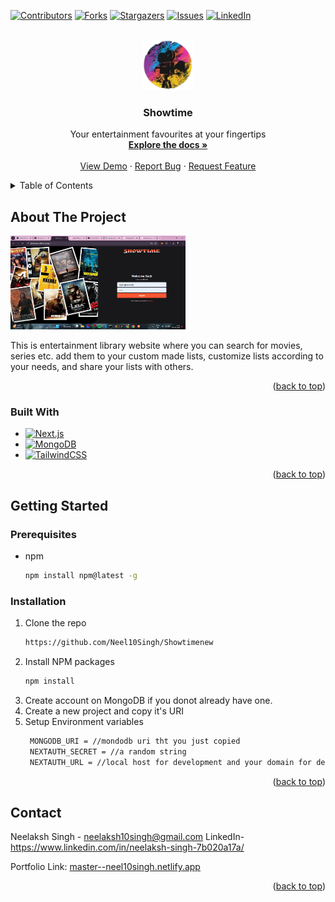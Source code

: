 <a name="readme-top"></a>

[![Contributors][contributors-shield]][contributors-url]
[![Forks][forks-shield]][forks-url]
[![Stargazers][stars-shield]][stars-url]
[![Issues][issues-shield]][issues-url]
[![LinkedIn][linkedin-shield]][linkedin-url]

<!-- PROJECT LOGO -->
<br />
<div align="center">
  <a href="https://master--neel10singh.netlify.app/">
    <img src="./app/favicon.ico" alt="Logo" width="80" height="80">
  </a>

  <h3 align="center">Showtime</h3>

  <p align="center">
    Your entertainment favourites at your fingertips
    <br />
    <a href="https://github.com/Neel10Singh/Showtimenew"><strong>Explore the docs »</strong></a>
    <br />
    <br />
    <a href="https://showtime-self.vercel.app/">View Demo</a>
    ·
    <a href="https://github.com/Neel10Singh/Showtimenew/issues">Report Bug</a>
    ·
    <a href="https://github.com/Neel10Singh/Showtimenew/issues">Request Feature</a>
  </p>
</div>

<!-- TABLE OF CONTENTS -->
<details>
  <summary>Table of Contents</summary>
  <ol>
    <li>
      <a href="#about-the-project">About The Project</a>
      <ul>
        <li><a href="#built-with">Built With</a></li>
      </ul>
    </li>
    <li>
      <a href="#getting-started">Getting Started</a>
      <ul>
        <li><a href="#prerequisites">Prerequisites</a></li>
        <li><a href="#installation">Installation</a></li>
      </ul>
    </li>
    <li><a href="#usage">Usage</a></li>
    <li><a href="#roadmap">Roadmap</a></li>
    <li><a href="#contributing">Contributing</a></li>
    <li><a href="#license">License</a></li>
    <li><a href="#contact">Contact</a></li>
    <li><a href="#acknowledgments">Acknowledgments</a></li>
  </ol>
</details>

<!-- ABOUT THE PROJECT -->

## About The Project

<img src="./public//ss1.png" alt="Logo" width="280" height="150">

This is entertainment library website where you can search for movies, series etc. add them to your custom made lists, customize lists according to your needs, and share your lists with others.

<p align="right">(<a href="#readme-top">back to top</a>)</p>

### Built With

- [![Next.js][Next.js]][Next-url]
- [![MongoDB][Mongodb]][Mongodb-url]
- [![TailwindCSS][TailwindCSS]][TailwindCSS-url]

<p align="right">(<a href="#readme-top">back to top</a>)</p>

<!-- GETTING STARTED -->

## Getting Started

### Prerequisites

- npm
  ```sh
  npm install npm@latest -g
  ```

### Installation

1. Clone the repo
   ```sh
   https://github.com/Neel10Singh/Showtimenew
   ```
2. Install NPM packages
   ```sh
   npm install
   ```
3. Create account on MongoDB if you donot already have one.
4. Create a new project and copy it's URI
5. Setup Environment variables
   ```sh
    MONGODB_URI = //mondodb uri tht you just copied
    NEXTAUTH_SECRET = //a random string
    NEXTAUTH_URL = //local host for development and your domain for deployment
   ```

<p align="right">(<a href="#readme-top">back to top</a>)</p>

<!-- CONTACT -->

## Contact

Neelaksh Singh - neelaksh10singh@gmail.com
LinkedIn- https://www.linkedin.com/in/neelaksh-singh-7b020a17a/

Portfolio Link: [master--neel10singh.netlify.app](master--neel10singh.netlify.app)

<p align="right">(<a href="#readme-top">back to top</a>)</p>

<!-- MARKDOWN LINKS & IMAGES -->
<!-- https://www.markdownguide.org/basic-syntax/#reference-style-links -->

[contributors-shield]: https://img.shields.io/github/contributors/Neel10Singh/Neel_portfolio.svg?style=for-the-badge
[contributors-url]: https://github.com/Neel10Singh/Neel_portfolio/graphs/contributors
[forks-shield]: https://img.shields.io/github/forks/Neel10Singh/Neel_portfolio.svg?style=for-the-badge
[forks-url]: https://github.com/Neel10Singh/Neel_portfolio/network/members
[stars-shield]: https://img.shields.io/github/stars/Neel10Singh/Neel_portfolio.svg?style=for-the-badge
[stars-url]: https://github.com/Neel10Singh/Neel_portfolio/stargazers
[issues-shield]: https://img.shields.io/github/issues/Neel10Singh/Neel_portfolio.svg?style=for-the-badge
[issues-url]: https://github.com/Neel10Singh/Neel_portfolio/issues
[license-shield]: https://img.shields.io/github/license/Neel10Singh/Neel_portfolio.svg?style=for-the-badge
[linkedin-shield]: https://img.shields.io/badge/-LinkedIn-black.svg?style=for-the-badge&logo=linkedin&colorB=555
[linkedin-url]: https://www.linkedin.com/in/neelaksh-singh-7b020a17a/
[product-screenshot1]: ./public//ss1.png
[product-screenshot2]: ./public//ss2.png
[product-screenshot3]: ./public//ss3.jpg
[product-screenshot4]: ./public//ss4.jpg
[Next.js]: https://img.shields.io/badge/next.js-000000?style=for-the-badge&logo=nextdotjs&logoColor=white
[Next-url]: https://nextjs.org/
[Mongodb]: https://img.shields.io/badge/MongoDB-%234ea94b.svg?style=for-the-badge&logo=mongodb&logoColor=white
[Mongodb-url]: https://www.mongodb.com/
[TailwindCSS]: https://img.shields.io/badge/tailwindcss-%2338B2AC.svg?style=for-the-badge&logo=tailwind-css&logoColor=white
[TailwindCSS-url]: https://tailwindcss.com/docs/
